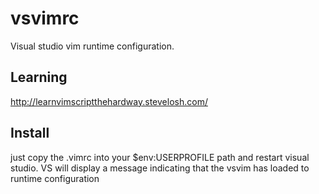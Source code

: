 # vsvimrc

Visual studio vim runtime configuration.

## Learning
http://learnvimscriptthehardway.stevelosh.com/

## Install
just copy the .vimrc into your $env:USERPROFILE path and restart visual studio.
VS will display a message indicating that the vsvim has loaded to runtime configuration
